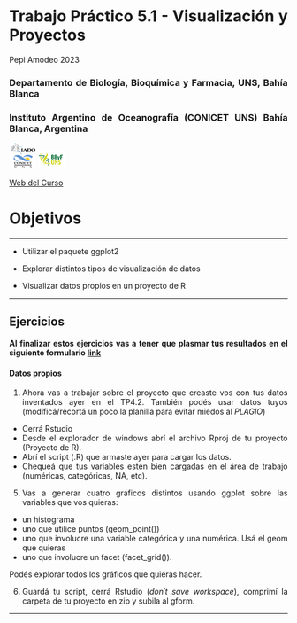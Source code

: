 Trabajo Práctico 5.1 - Visualización y Proyectos
================
Pepi Amodeo
2023

<!--SETUP-->
<style> body {text-align: justify} </style>
<!--SOCIAL LINKS-->

### Departamento de Biología, Bioquímica y Farmacia, UNS, Bahía Blanca

### Instituto Argentino de Oceanografía (CONICET UNS) Bahía Blanca, Argentina

![icon_IADO](./img/logo_iado_2019_negro.png)
![icon_DBBF](./img/BBF_UNS_color_50p.png)

[Web del Curso](https://pepiamodeo.github.io/cursoR/)

# Objetivos

------------------------------------------------------------------------

-   Utilizar el paquete ggplot2

-   Explorar distintos tipos de visualización de datos

-   Visualizar datos propios en un proyecto de R

------------------------------------------------------------------------

## Ejercicios

**Al finalizar estos ejercicios vas a tener que plasmar tus resultados
en el siguiente formulario [link](https://forms.gle/sFarV67V4uPV9gWW7)**

#### Datos propios

1)  Ahora vas a trabajar sobre el proyecto que creaste vos con tus datos
    inventados ayer en el TP4.2. También podés usar datos tuyos
    (modificá/recortá un poco la planilla para evitar miedos al
    *PLAGIO*)

-   Cerrá Rstudio
-   Desde el explorador de windows abrí el archivo Rproj de tu proyecto
    (Proyecto de R).
-   Abrí el script (.R) que armaste ayer para cargar los datos.
-   Chequeá que tus variables estén bien cargadas en el área de trabajo
    (numéricas, categóricas, NA, etc).

5)  Vas a generar cuatro gráficos distintos usando ggplot sobre las
    variables que vos quieras:

-   un histograma
-   uno que utilice puntos (geom_point())
-   uno que involucre una variable categórica y una numérica. Usá el
    geom que quieras
-   uno que involucre un facet (facet_grid()).

Podés explorar todos los gráficos que quieras hacer.

6)  Guardá tu script, cerrá Rstudio (*don´t save workspace*), comprimí
    la carpeta de tu proyecto en zip y subila al gform.

------------------------------------------------------------------------
